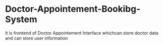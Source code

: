 # Doctor-Appointement-Bookibg-System
It is frontend of Doctor Appointement Interface whichcan store doctor data and can store user information
